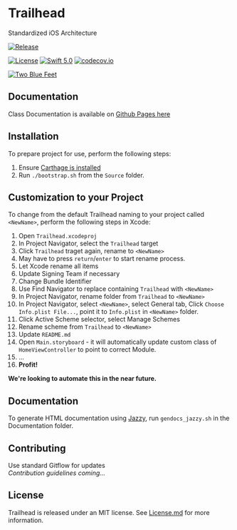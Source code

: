 # Trailhead
Standardized iOS Architecture

[![Release](https://img.shields.io/github/v/release/mattwhitlock/trailhead?sort=semver)](https://github.com/mattwhitlock/Trailhead/releases)

[![License](https://img.shields.io/github/license/mattwhitlock/Trailhead)](https://choosealicense.com/licenses/mit/) [![Swift 5.0](https://img.shields.io/badge/Swift-5.0-orange.svg?style=flat)](https://swift.org) [![codecov.io](https://codecov.io/github/mattwhitlock/Trailhead/coverage.svg?branch=develop)](https://codecov.io/github/Moya/Moya?branch=master)

[![Two Blue Feet](https://img.shields.io/badge/2BF-Two%20Blue%20Feet-blue)](https://twobluefeet.com)

## Documentation
Class Documentation is available on [Github Pages here](https://github.com/mattwhitlock/trailhead)

## Installation
To prepare project for use, perform the following steps:  
1. Ensure [Carthage is installed](https://github.com/Carthage/Carthage)  
2. Run `./bootstrap.sh` from the `Source` folder.


## Customization to your Project
To change from the default Trailhead naming to your project called `<NewName>`, perform the following steps in Xcode:  
1. Open `Trailhead.xcodeproj`  
1. In Project Navigator, select the `Trailhead` target  
1. Click `Trailhead` traget again, rename to `<NewName>`  
1. May have to press `return`/`enter` to start rename process.
1. Let Xcode rename all items  
1. Update Signing Team if necessary  
1. Change Bundle Identifier  
1. Use Find Navigator to replace containing `Trailhead` with `<NewName>`  
1. In Project Navigator, rename folder from `Trailhead` to `<NewName>`  
1. In Project Navigator, select `<NewName>`, select General tab, Click `Choose Info.plist File...`, point it to `Info.plist` in `<NewName>` folder.  
1. Click Active Scheme selector, select Manage Schemes  
1. Rename scheme from `Trailhead` to `<NewName>`  
1. Update `README.md`  
1. Open `Main.storyboard` - it will automatically update custom class of `HomeViewController` to point to correct Module.  
1. ...  
1. **Profit!**  

**We're looking to automate this in the near future.**



## Documentation
To generate HTML documentation using [Jazzy](https://github.com/realm/jazzy), run `gendocs_jazzy.sh` in the Documentation folder.

## Contributing
Use standard Gitflow for updates  
*Contribution guidelines coming...*


## License
Trailhead is released under an MIT license. See [License.md](https://github.com/mattwhitlock/Trailhead/blob/develop/Documentation/License.md) for more information.
